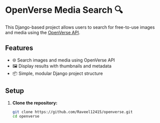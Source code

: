 # OpenVerse Media Search 🔍

This Django-based project allows users to search for free-to-use images and media using the [OpenVerse API](https://api.openverse.engineering/v1/).

## Features

- 🌐 Search images and media using OpenVerse API
- 🖼️ Display results with thumbnails and metadata
- 📦 Simple, modular Django project structure

## Setup

1. **Clone the repository:**

   ```bash
   git clone https://github.com/Raveel12415/openverse.git
   cd openverse

